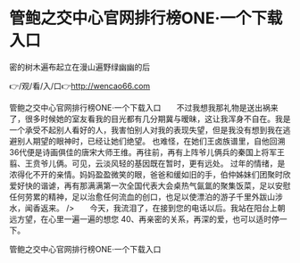 # 管鲍之交中心官网排行榜ONE·一个下载入口
密的树木遍布起立在漫山遍野绿幽幽的后

👉/观/看/入/口👉http://wencao66.com

管鲍之交中心官网排行榜ONE·一个下载入口　　不过我想我那礼物是送出祸来了，很多时候她的室友看我的目光都有几分期冀与暧昧，这让我浑身不自在。我是一个承受不起别人看好的人，我害怕别人对我的表现失望，但是我没有想到我在逃避别人期望的眼神时，已经让她们绝望。
也难怪，在她们王卤族谱里，自他回溯36代便是诗画俱佳的唐宋大师王维。再往前，再有上阵爷儿俩兵的秦国上将军王翦、王贲爷儿俩。可见，云淡风轻的基因既在暂时，更有远处。
过年的情绪，是浓得化不开的亲情。妈妈盈盈微笑的眼，爸爸和缓如旧的手，伯仲姊妹们团聚时欣爱好快的谐谑，再有那满满第一次全国代表大会桌热气氤氲的聚集饭菜，足以安慰任何劳累的精神，足以治愈任何流血的创口，也足以使漂泊的游子千里外跋山涉水，闻香返来。
/>　　今天，我流泪了，在接到您的电话以后。我站在阳台上朝远方望，在心里一遍一遍的想您
	40、再亲密的关系，再深的爱，也可以适时停一下。

管鲍之交中心官网排行榜ONE·一个下载入口
